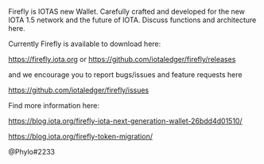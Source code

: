 Firefly is IOTAS new Wallet. Carefully crafted and developed for the new IOTA 1.5 network and the future of IOTA.
Discuss functions and architecture here.

Currently Firefly is available to download here:

https://firefly.iota.org
or
https://github.com/iotaledger/firefly/releases

and we encourage you to report bugs/issues and feature requests here

https://github.com/iotaledger/firefly/issues

Find more information here:

https://blog.iota.org/firefly-iota-next-generation-wallet-26bdd4d01510/

https://blog.iota.org/firefly-token-migration/

@Phylo#2233
